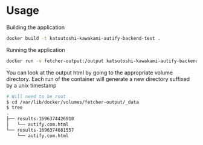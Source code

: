 # Usage
Building the application
```bash
docker build -t katsutoshi-kawakami-autify-backend-test .
```

Running the application
```bash
docker run -v fetcher-output:/output katsutoshi-kawakami-autify-backend-test --metadata https://autify.com
```

You can look at the output html by going to the appropriate volume directory.
Each run of the container will generate a new directory suffixed by a unix timestamp
```bash
# Will need to be root
$ cd /var/lib/docker/volumes/fetcher-output/_data
$ tree
.
├── results-1696374426918
│   └── autify.com.html
└── results-1696374681557
    └── autify.com.html
```